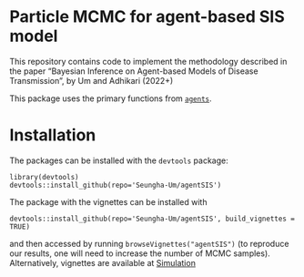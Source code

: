 # Particle MCMC for agent-based SIS model

This repository contains code to implement the methodology described in
the paper “Bayesian Inference on Agent-based Models of Disease
Transmission”, by Um and Adhikari (2022+)

This package uses the primary functions from
[`agents`](https://github.com/nianqiaoju/agents).

# Installation

The packages can be installed with the `devtools` package:

    library(devtools) 
    devtools::install_github(repo='Seungha-Um/agentSIS') 

The package with the vignettes can be installed with

    devtools::install_github(repo='Seungha-Um/agentSIS', build_vignettes = TRUE) 

and then accessed by running `browseVignettes("agentSIS")` (to reproduce
our results, one will need to increase the number of MCMC samples).
Alternatively, vignettes are available at
[Simulation](https://rpubs.com/sheom0808/981711)
